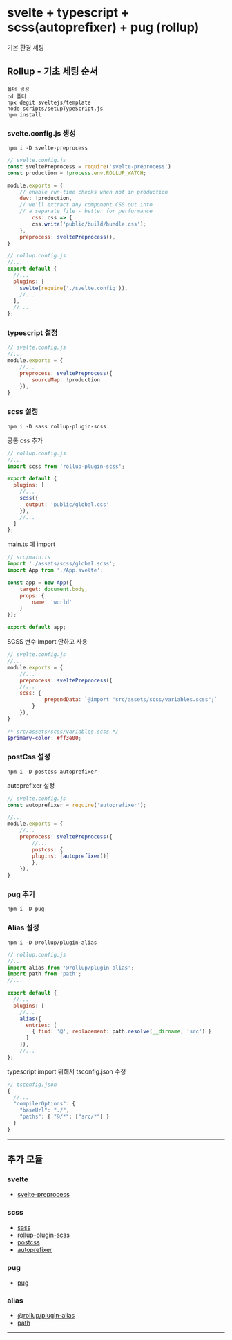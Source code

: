 # svelte + typescript + scss(autoprefixer) + pug (rollup)
기본 환경 세팅

## Rollup - 기초 세팅 순서

```
폴더 생성
cd 폴더
npx degit sveltejs/template
node scripts/setupTypeScript.js
npm install
```

### svelte.config.js 생성
```
npm i -D svelte-preprocess
```

```js
// svelte.config.js
const sveltePreprocess = require('svelte-preprocess')
const production = !process.env.ROLLUP_WATCH;

module.exports = {
    // enable run-time checks when not in production
    dev: !production,
    // we'll extract any component CSS out into
    // a separate file - better for performance
        css: css => {
        css.write('public/build/bundle.css');
    },
    preprocess: sveltePreprocess(),
}
```
```js
// rollup.config.js
//...
export default {
  //...
  plugins: [
    svelte(require('./svelte.config')),
    //...
  ],
  //...
};
```

### typescript 설정
```js
// svelte.config.js
//...
module.exports = {
    //...
    preprocess: sveltePreprocess({
        sourceMap: !production
    }),
}
```

### scss 설정
```
npm i -D sass rollup-plugin-scss
```

공통 css 추가
```js
// rollup.config.js
//...
import scss from 'rollup-plugin-scss';

export default {
  plugins: [
    //...
    scss({
      output: 'public/global.css'
    }),
    //...
  ]
};
```

main.ts 에 import
```js
// src/main.ts
import './assets/scss/global.scss';
import App from './App.svelte';

const app = new App({
	target: document.body,
	props: {
		name: 'world'
	}
});

export default app;
```

SCSS 변수 import 안하고 사용
```js
// svelte.config.js
//...
module.exports = {
    //...
    preprocess: sveltePreprocess({
    //...
    scss: {
            prependData: `@import "src/assets/scss/variables.scss";`
        }
    }),
}
```

```scss
/* src/assets/scss/variables.scss */
$primary-color: #ff3e00;
```

### postCss 설정
```
npm i -D postcss autoprefixer
```

autoprefixer 설정
```js
// svelte.config.js
const autoprefixer = require('autoprefixer');

//...
module.exports = {
    //...
    preprocess: sveltePreprocess({
        //...
        postcss: {
        plugins: [autoprefixer()]
        },
    }),
}
```

### pug 추가
```
npm i -D pug
```

### Alias 설정
```
npm i -D @rollup/plugin-alias
```

```js
// rollup.config.js
//...
import alias from '@rollup/plugin-alias';
import path from 'path';
//...

export default {
  //...
  plugins: [
    //...
    alias({
      entries: [
        { find: '@', replacement: path.resolve(__dirname, 'src') }
      ]
    }),
    //...
};
```

typescript import 위해서 tsconfig.json 수정
```js
// tsconfig.json
{
  //...
  "compilerOptions": {
    "baseUrl": "./",
    "paths": { "@/*": ["src/*"] }
  }
}
```

---

## 추가 모듈

### svelte
- <a href="https://www.npmjs.com/package/svelte-preprocess" target="_blank">svelte-preprocess</a>

### scss
- <a href="https://www.npmjs.com/package/sass" target="_blank">sass</a>
- <a href="https://www.npmjs.com/package/rollup-plugin-scss" target="_blank">rollup-plugin-scss</a>
- <a href="https://www.npmjs.com/package/postcss" target="_blank">postcss</a>
- <a href="https://www.npmjs.com/package/autoprefixer" target="_blank">autoprefixer</a>

### pug
- <a href="https://www.npmjs.com/package/pug" target="_blank">pug</a>

### alias
- <a href="https://www.npmjs.com/package/@rollup/plugin-alias" target="_blank">@rollup/plugin-alias</a>
- <a href="https://www.npmjs.com/package/path" target="_blank">path</a>

---
